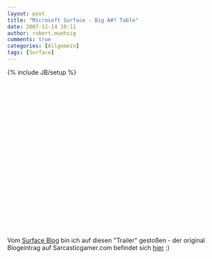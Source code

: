 ```yaml
---
layout: post
title: "Microsoft Surface - Big A#? Table"
date: 2007-12-14 10:11
author: robert.muehsig
comments: true
categories: [Allgemein]
tags: [Surface]
---
```

{% include JB/setup %}
<object width="425" height="355"><param name="movie" value="http://www.youtube.com/v/CZrr7AZ9nCY&rel=1&border=0"></param><param name="wmode" value="transparent"></param><embed src="http://www.youtube.com/v/CZrr7AZ9nCY&rel=1&border=0" type="application/x-shockwave-flash" wmode="transparent" width="425" height="355"></embed></object>
<p>Vom <a href="http://blogs.msdn.com/surface/archive/2007/12/12/sarcastic-gamer-gets-hands-on-with-surface.aspx">Surface Blog</a> bin ich auf diesen "Trailer" gestoßen - der original Blogeintrag auf Sarcasticgamer.com befindet sich <a href="http://sarcasticgamer.com/wp/index.php/2007/06/ms-surface-how-we-would-have-done-it.html">hier</a>&nbsp;:)</p>
